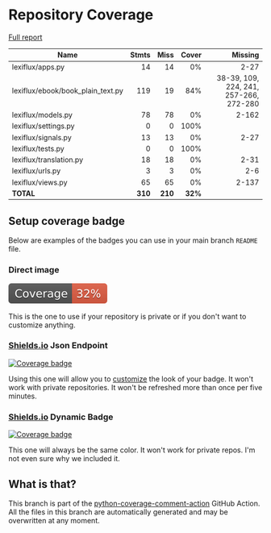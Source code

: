 # Repository Coverage

[Full report](https://htmlpreview.github.io/?https://github.com/andgineer/lexiflux/blob/python-coverage-comment-action-data/htmlcov/index.html)

| Name                                |    Stmts |     Miss |   Cover |   Missing |
|------------------------------------ | -------: | -------: | ------: | --------: |
| lexiflux/apps.py                    |       14 |       14 |      0% |      2-27 |
| lexiflux/ebook/book\_plain\_text.py |      119 |       19 |     84% |38-39, 109, 224, 241, 257-266, 272-280 |
| lexiflux/models.py                  |       78 |       78 |      0% |     2-162 |
| lexiflux/settings.py                |        0 |        0 |    100% |           |
| lexiflux/signals.py                 |       13 |       13 |      0% |      2-27 |
| lexiflux/tests.py                   |        0 |        0 |    100% |           |
| lexiflux/translation.py             |       18 |       18 |      0% |      2-31 |
| lexiflux/urls.py                    |        3 |        3 |      0% |       2-6 |
| lexiflux/views.py                   |       65 |       65 |      0% |     2-137 |
|                           **TOTAL** |  **310** |  **210** | **32%** |           |


## Setup coverage badge

Below are examples of the badges you can use in your main branch `README` file.

### Direct image

[![Coverage badge](https://raw.githubusercontent.com/andgineer/lexiflux/python-coverage-comment-action-data/badge.svg)](https://htmlpreview.github.io/?https://github.com/andgineer/lexiflux/blob/python-coverage-comment-action-data/htmlcov/index.html)

This is the one to use if your repository is private or if you don't want to customize anything.

### [Shields.io](https://shields.io) Json Endpoint

[![Coverage badge](https://img.shields.io/endpoint?url=https://raw.githubusercontent.com/andgineer/lexiflux/python-coverage-comment-action-data/endpoint.json)](https://htmlpreview.github.io/?https://github.com/andgineer/lexiflux/blob/python-coverage-comment-action-data/htmlcov/index.html)

Using this one will allow you to [customize](https://shields.io/endpoint) the look of your badge.
It won't work with private repositories. It won't be refreshed more than once per five minutes.

### [Shields.io](https://shields.io) Dynamic Badge

[![Coverage badge](https://img.shields.io/badge/dynamic/json?color=brightgreen&label=coverage&query=%24.message&url=https%3A%2F%2Fraw.githubusercontent.com%2Fandgineer%2Flexiflux%2Fpython-coverage-comment-action-data%2Fendpoint.json)](https://htmlpreview.github.io/?https://github.com/andgineer/lexiflux/blob/python-coverage-comment-action-data/htmlcov/index.html)

This one will always be the same color. It won't work for private repos. I'm not even sure why we included it.

## What is that?

This branch is part of the
[python-coverage-comment-action](https://github.com/marketplace/actions/python-coverage-comment)
GitHub Action. All the files in this branch are automatically generated and may be
overwritten at any moment.